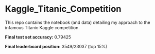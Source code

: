 # Kaggle_Titanic_Competition
This repo contains the notebook (and data) detailing my approach to the infamous Titanic Kaggle competition.

**Final test set accuracy:** 0.79425

**Final leaderboard position:** 3549/23037 (top 15%)

